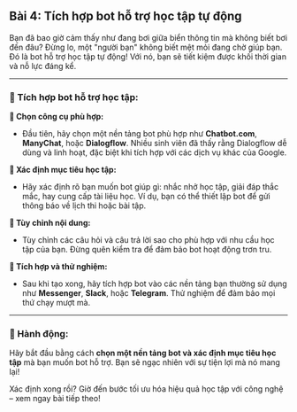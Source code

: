 ## Bài 4: Tích hợp bot hỗ trợ học tập tự động

Bạn đã bao giờ cảm thấy như đang bơi giữa biển thông tin mà không biết bơi đến đâu? Đừng lo, một "người bạn" không biết mệt mỏi đang chờ giúp bạn. Đó là bot hỗ trợ học tập tự động! Với nó, bạn sẽ tiết kiệm được khối thời gian và nỗ lực đáng kể.

---

### 📌 Tích hợp bot hỗ trợ học tập:

**🔹 Chọn công cụ phù hợp:**
- Đầu tiên, hãy chọn một nền tảng bot phù hợp như **Chatbot.com**, **ManyChat**, hoặc **Dialogflow**. Nhiều sinh viên đã thấy rằng Dialogflow dễ dùng và linh hoạt, đặc biệt khi tích hợp với các dịch vụ khác của Google.

**🔹 Xác định mục tiêu học tập:**
- Hãy xác định rõ bạn muốn bot giúp gì: nhắc nhở học tập, giải đáp thắc mắc, hay cung cấp tài liệu học. Ví dụ, bạn có thể thiết lập bot để gửi thông báo về lịch thi hoặc bài tập.

**🔹 Tùy chỉnh nội dung:**
- Tùy chỉnh các câu hỏi và câu trả lời sao cho phù hợp với nhu cầu học tập của bạn. Đừng quên kiểm tra để đảm bảo bot hoạt động trơn tru.

**🔹 Tích hợp và thử nghiệm:**
- Sau khi tạo xong, hãy tích hợp bot vào các nền tảng bạn thường sử dụng như **Messenger**, **Slack**, hoặc **Telegram**. Thử nghiệm để đảm bảo mọi thứ chạy mượt mà.

---

### 🚀 Hành động:

Hãy bắt đầu bằng cách **chọn một nền tảng bot và xác định mục tiêu học tập** mà bạn muốn bot hỗ trợ. Bạn sẽ ngạc nhiên với sự tiện lợi mà nó mang lại!

Xác định xong rồi? Giờ đến bước tối ưu hóa hiệu quả học tập với công nghệ – xem ngay bài tiếp theo!